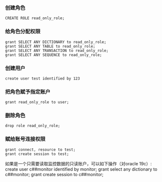 ### 创建角色 
    CREATE ROLE read_only_role;

### 给角色分配权限 
    grant SELECT ANY DICTIONARY to read_only_role; 
    grant SELECT ANY TABLE to read_only_role; 
    grant SELECT ANY TRANSACTION to read_only_role; 
    grant SELECT ANY SEQUENCE to read_only_role; 

### 创建用户
    create user test identified by 123 

###  把角色赋予指定账户 
    grant read_only_role to user; 

### 删除角色 
    drop role read_only_role;

### 赋给账号连接权限
    grant connect, resource to test;
    grant create session to test;



如果是一个只需要读取监控数据的只读账户，可以如下操作（对oracle 19c）:
create user c##monitor identified by monitor;
grant select any dictionary to c##monitor;
grant create session to c##monitor;